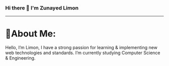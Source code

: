 ### Hi there 👋 I'm Zunayed Limon
***

# 💫About Me:
Hello, I’m Limon, I have a strong passion for learning & implementing new web technologies and standards. I’m currently studying Computer Science & Engineering.
